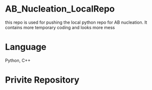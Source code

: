 # AB_Nucleation_LocalRepo
this repo is used for pushing the local python repo for AB nucleation. It contains more temporary coding and looks more mess

# Language
Python, C++

# Privite Repository
